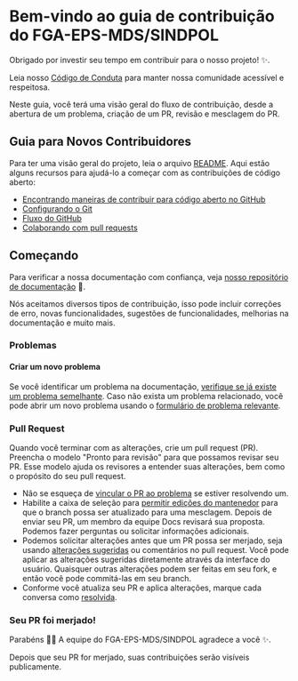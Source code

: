 # Bem-vindo ao guia de contribuição do FGA-EPS-MDS/SINDPOL <!-- omit in toc -->

Obrigado por investir seu tempo em contribuir para o nosso projeto!  :sparkles:.

Leia nosso [Código de Conduta](./CODE_OF_CONDUCT) para manter nossa comunidade acessível e respeitosa.

Neste guia, você terá uma visão geral do fluxo de contribuição, desde a abertura de um problema, criação de um PR, revisão e mesclagem do PR.

## Guia para Novos Contribuidores

Para ter uma visão geral do projeto, leia o arquivo [README](README.md). Aqui estão alguns recursos para ajudá-lo a começar com as contribuições de código aberto:

- [Encontrando maneiras de contribuir para código aberto no GitHub](https://docs.github.com/en/get-started/exploring-projects-on-github/finding-ways-to-contribute-to-open-source-on-github)
- [Configurando o Git](https://docs.github.com/en/get-started/quickstart/set-up-git)
- [Fluxo do GitHub](https://docs.github.com/en/get-started/quickstart/github-flow)
- [Colaborando com pull requests](https://docs.github.com/en/github/collaborating-with-pull-requests)

## Começando

Para verificar a nossa documentação com confiança, veja [nosso repositório de documentação](https://github.com/fga-eps-mds/2023.2-SINDPOL-DOC) :confetti_ball:.

Nós aceitamos diversos tipos de contribuição, isso pode incluir correções de erro, novas funcionalidades, sugestões de funcionalidades, melhorias na documentação e muito mais.

### Problemas

#### Criar um novo problema

Se você identificar um problema na documentação, [verifique se já existe um problema semelhante](https://docs.github.com/en/github/searching-for-information-on-github/searching-on-github/searching-issues-and-pull-requests#search-by-the-title-body-or-comments). Caso não exista um problema relacionado, você pode abrir um novo problema usando o [formulário de problema relevante](https://github.com/fga-eps-mds/2023.2-SINDPOL-Gateway/issues/new).


### Pull Request

Quando você terminar com as alterações, crie um pull request (PR). Preencha o modelo "Pronto para revisão" para que possamos revisar seu PR. Esse modelo ajuda os revisores a entender suas alterações, bem como o propósito do seu pull request.
- Não se esqueça de [vincular o PR ao problema](https://docs.github.com/en/issues/tracking-your-work-with-issues/linking-a-pull-request-to-an-issue) se estiver resolvendo um.
- Habilite a caixa de seleção para [permitir edições do mantenedor](https://docs.github.com/en/github/collaborating-with-issues-and-pull-requests/allowing-changes-to-a-pull-request-branch-created-from-a-fork) para que o branch possa ser atualizado para uma mesclagem.
Depois de enviar seu PR, um membro da equipe Docs revisará sua proposta. Podemos fazer perguntas ou solicitar informações adicionais.
- Podemos solicitar alterações antes que um PR possa ser merjado, seja usando [alterações sugeridas](https://docs.github.com/en/github/collaborating-with-issues-and-pull-requests/incorporating-feedback-in-your-pull-request) ou comentários no pull request. Você pode aplicar as alterações sugeridas diretamente através da interface do usuário. Quaisquer outras alterações podem ser feitas em seu fork, e então você pode commitá-las em seu branch.
- Conforme você atualiza seu PR e aplica alterações, marque cada conversa como [resolvida](https://docs.github.com/en/github/collaborating-with-issues-and-pull-requests/commenting-on-a-pull-request#resolving-conversations).

### Seu PR foi merjado!

Parabéns :tada::tada: A equipe do FGA-EPS-MDS/SINDPOL agradece a você :sparkles:.

Depois que seu PR for merjado, suas contribuições serão visíveis publicamente.

